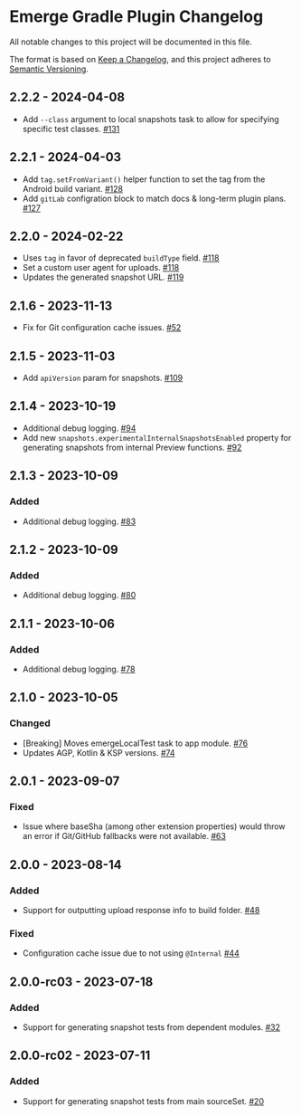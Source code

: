# Emerge Gradle Plugin Changelog

All notable changes to this project will be documented in this file.

The format is based on [Keep a Changelog](https://keepachangelog.com/en/1.0.0/),
and this project adheres to [Semantic Versioning](https://semver.org/spec/v2.0.0.html).

## 2.2.2 - 2024-04-08

- Add `--class` argument to local snapshots task to allow for specifying specific test classes. [#131](https://github.com/EmergeTools/emerge-android/pull/131)

## 2.2.1 - 2024-04-03

- Add `tag.setFromVariant()` helper function to set the tag from the Android build
  variant. [#128](https://github.com/EmergeTools/emerge-android/pull/128)
- Add `gitLab` configration block to match docs & long-term plugin
  plans. [#127](https://github.com/EmergeTools/emerge-android/pull/127)

## 2.2.0 - 2024-02-22

- Uses `tag` in favor of deprecated `buildType`
  field. [#118](https://github.com/EmergeTools/emerge-android/pull/118)
- Set a custom user agent for
  uploads. [#118](https://github.com/EmergeTools/emerge-android/pull/118)
- Updates the generated snapshot URL. [#119](https://github.com/EmergeTools/emerge-android/pull/119)

## 2.1.6 - 2023-11-13

- Fix for Git configuration cache
  issues. [#52](https://github.com/EmergeTools/emerge-android/pull/52)

## 2.1.5 - 2023-11-03

- Add `apiVersion` param for
  snapshots. [#109](https://github.com/EmergeTools/emerge-android/pull/109)

## 2.1.4 - 2023-10-19

- Additional debug logging. [#94](https://github.com/EmergeTools/emerge-android/pull/94)
- Add new `snapshots.experimentalInternalSnapshotsEnabled` property for generating snapshots from
  internal Preview functions. [#92](https://github.com/EmergeTools/emerge-android/pull/92)

## 2.1.3 - 2023-10-09

### Added

- Additional debug logging. [#83](https://github.com/EmergeTools/emerge-android/pull/83)

## 2.1.2 - 2023-10-09

### Added

- Additional debug logging. [#80](https://github.com/EmergeTools/emerge-android/pull/80)

## 2.1.1 - 2023-10-06

### Added

- Additional debug logging. [#78](https://github.com/EmergeTools/emerge-android/pull/78)

## 2.1.0 - 2023-10-05

### Changed

- [Breaking] Moves emergeLocal<variant>Test task to app
  module. [#76](https://github.com/EmergeTools/emerge-android/pull/76)
- Updates AGP, Kotlin & KSP versions. [#74](https://github.com/EmergeTools/emerge-android/pull/74)

## 2.0.1 - 2023-09-07

### Fixed

- Issue where baseSha (among other extension properties) would throw an error if Git/GitHub
  fallbacks were not available. [#63](https://github.com/EmergeTools/emerge-android/pull/63)

## 2.0.0 - 2023-08-14

### Added

- Support for outputting upload response info to build
  folder. [#48](https://github.com/EmergeTools/emerge-android/pull/48)

### Fixed

- Configuration cache issue due to not
  using `@Internal` [#44](https://github.com/EmergeTools/emerge-android/pull/44)

## 2.0.0-rc03 - 2023-07-18

### Added

- Support for generating snapshot tests from dependent
  modules. [#32](https://github.com/EmergeTools/emerge-android/pull/32)

## 2.0.0-rc02 - 2023-07-11

### Added

- Support for generating snapshot tests from main
  sourceSet. [#20](https://github.com/EmergeTools/emerge-android/pull/20)
